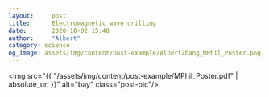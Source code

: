 ```yaml
---
layout:     post
title:      Electromagnetic wave drilling
date:       2020-10-02 15:40
author:     "Albert"
category: science
og_image: assets/img/content/post-example/AlbertZhang_MPhil_Poster.png
---
```

<!-- Global site tag (gtag.js) - Google Analytics -->
<script async src="https://www.googletagmanager.com/gtag/js?id=G-QY6RDJK8PM"></script>
<script>
  window.dataLayer = window.dataLayer || [];
  function gtag(){dataLayer.push(arguments);}
  gtag('js', new Date());

  gtag('config', 'G-QY6RDJK8PM');
</script>

<img src="{{ "/assets/img/content/post-example/MPhil_Poster.pdf" | absolute_url }}" alt="bay" class="post-pic"/>
